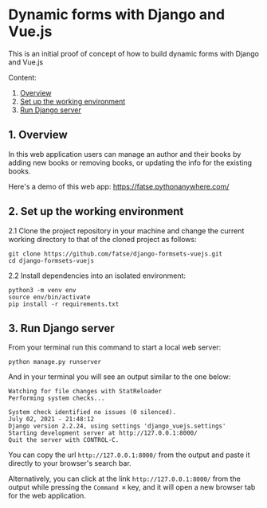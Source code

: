 # Dynamic forms with Django and Vue.js 

This is an initial proof of concept of how to build dynamic forms with Django and Vue.js 

Content:
1. [Overview](#1-overview)
2. [Set up the working environment](#2-set-up-the-working-environment)
3. [Run Django server](#3-run-django-server)


## 1. Overview

In this web application users can manage an author and their books by adding new books or removing books, or updating the info for the existing books. 

Here's a demo of this web app:  https://fatse.pythonanywhere.com/

## 2. Set up the working environment

2.1 Clone the project repository in your machine and change the current working directory to that of the cloned project as follows:

```commandline
git clone https://github.com/fatse/django-formsets-vuejs.git
cd django-formsets-vuejs
```

2.2 Install dependencies into an isolated environment:

```commandline
python3 -m venv env
source env/bin/activate
pip install -r requirements.txt
```

## 3. Run Django server


From your terminal run this command to start a local web server: 

```commandline
python manage.py runserver
```

And in your terminal you will see an output similar to the one below:

```commandline
Watching for file changes with StatReloader
Performing system checks...

System check identified no issues (0 silenced).
July 02, 2021 - 21:48:12
Django version 2.2.24, using settings 'django_vuejs.settings'
Starting development server at http://127.0.0.1:8000/
Quit the server with CONTROL-C.
```

You can copy the url `http://127.0.0.1:8000/` from the output and paste it directly to your browser's search bar.

Alternatively, you can click at the link `http://127.0.0.1:8000/` from the output while pressing the `Command ⌘` key, and it
will open a new browser tab for the web application.
